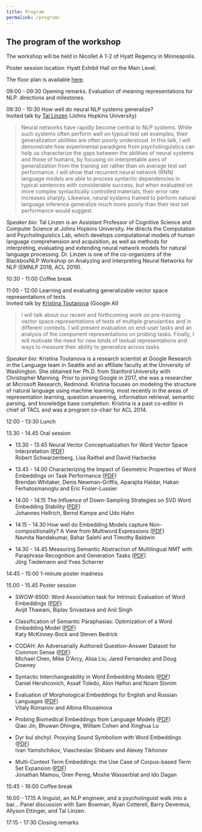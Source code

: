 ```yaml
---
title: Program
permalink: /program/
---
```


## <span class="time"> The program of the workshop </span>

The workshop will be held in Nicollet A 1-2 of Hyatt Regency in Minneapolis. 

Poster session location: Hyatt Exhibit Hall on the Main Level.

The floor plan is available [here](2019-NAACL-Minneapolis-Floorplans.pdf).


<span class="time"> 09:00 - 09:30</span> Opening remarks. Evaluation of meaning representations for NLP: directions and milestones. 

<span class="time"> 09:30 - 10:30</span> <span class="hl">How well do neural NLP systems generalize?</span> <br/> Invited talk by [Tal Linzen](http://tallinzen.net/) (Johns Hopkins University) 

> Neural networks have rapidly become central to NLP systems. While such systems often perform well on typical test set examples, their generalization abilities are often poorly understood. In this talk, I will demonstrate how experimental paradigms from psycholinguistics can help us characterize the gaps between the abilities of neural systems and those of humans, by focusing on interpretable axes of generalization from the training set rather than on average test set performance. I will show that recurrent neural network (RNN) language models are able to process syntactic dependencies in typical sentences with considerable success, but when evaluated on more complex syntactically controlled materials, their error rate increases sharply. Likewise, neural systems trained to perform natural language inference generalize much more poorly than their test set performance would suggest.

*Speaker bio*: Tal Linzen is an Assistant Professor of Cognitive Science and Computer Science at Johns Hopkins University. He directs the Computation and Psycholinguistics Lab, which develops computational models of human language comprehension and acquisition, as well as methods for interpreting, evaluating and extending neural network models for natural language processing. Dr. Linzen is one of the co-organizers of the BlackboxNLP Workshop on Analyzing and Interpreting Neural Networks for NLP (EMNLP 2018, ACL 2019).

<span class="time"> 10:30 - 11:00</span> Coffee break 

<span class="time"> 11:00 - 12:00</span> <span class="hl">
Learning and evaluating generalizable vector space representations of texts</span> <br/> Invited talk by [Kristina Toutanova](http://kristinatoutanova.com/) (Google AI) 

> I will talk about our recent and forthcoming work on pre-training vector space representations of texts of multiple granularities and in different contexts.  I will present evaluation on end-user tasks and an analysis of the component representations on probing tasks. Finally, I will motivate the need for new kinds of textual representations and ways to measure their ability to generalize across tasks.

*Speaker bio*: Kristina Toutanova is a research scientist at Google Research in the  Language team in Seattle and an affiliate faculty at the University of Washington. She obtained her Ph.D. from Stanford University with Christopher Manning. Prior to joining Google in 2017, she was a researcher at Microsoft Research, Redmond. Kristina focuses on modeling the structure of natural language using machine learning, most recently in the areas of representation learning, question answering, information retrieval, semantic parsing, and knowledge base completion. Kristina is a past co-editor in chief of TACL and was a program co-chair for ACL 2014.

<span class="time"> 12:00 - 13:30</span> Lunch 

<span class="time"> 13.30 - 14.45</span> Oral session

 - <span class="time"> 13.30 - 13.45</span> <span class="hl">Neural Vector Conceptualization for Word Vector Space Interpretation</span> ([PDF](https://www.aclweb.org/anthology/W19-2001))<br/>
    Robert Schwarzenberg, Lisa Raithel and David Harbecke 

 - <span class="time"> 13.45 - 14.00</span> <span class="hl">Characterizing the Impact of Geometric Properties of Word Embeddings on Task Performance</span> ([PDF](https://www.aclweb.org/anthology/W19-2002))<br/>
    Brendan Whitaker, Denis Newman-Griffis, Aparajita Haldar, Hakan Ferhatosmanoglu and Eric Fosler-Lussier 

 - <span class="time"> 14.00 - 14.15</span> <span class="hl">The Influence of Down-Sampling Strategies on SVD Word Embedding Stability</span> ([PDF](https://www.aclweb.org/anthology/W19-2003))<br/>
    Johannes Hellrich, Bernd Kampe and Udo Hahn 

 - <span class="time"> 14.15 - 14.30</span> <span class="hl">How well do Embedding Models capture Non-compositionality? A View from Multiword Expressions</span> ([PDF](https://www.aclweb.org/anthology/W19-2004))<br/>
    Navnita Nandakumar, Bahar Salehi and Timothy Baldwin 

 - <span class="time"> 14.30 - 14.45</span> <span class="hl">Measuring Semantic Abstraction of Multilingual NMT with Paraphrase Recognition and Generation Tasks</span> ([PDF](https://www.aclweb.org/anthology/W19-2005))<br/>
   Jörg Tiedemann and Yves Scherrer 

<span class="time"> 14:45 - 15:00</span> 1-minute poster madness  

<span class="time"> 15.00 - 15.45</span> Poster session

 - <span class="hl">SWOW-8500: Word Association task for Intrinsic Evaluation of Word Embeddings</span> ([PDF](https://www.aclweb.org/anthology/W19-2006)) <br/>
    Avijit Thawani, Biplav Srivastava and Anil Singh 

- <span class="hl">Classification of Semantic Paraphasias: Optimization of a Word Embedding Model</span> ([PDF](https://www.aclweb.org/anthology/W19-2007))<br/>
   Katy McKinney-Bock and Steven Bedrick 

 - <span class="hl">CODAH: An Adversarially Authored Question-Answer Dataset for Common Sense</span> ([PDF](https://www.aclweb.org/anthology/W19-2008))<br/>
    Michael Chen, Mike D'Arcy, Alisa Liu, Jared Fernandez and  Doug Downey

 - <span class="hl">Syntactic Interchangeability in Word Embedding Models</span> ([PDF](https://www.aclweb.org/anthology/W19-2009))<br/>
    Daniel Hershcovich, Assaf Toledo, Alon Halfon and Noam Slonim 

 - <span class="hl">Evaluation of Morphological Embeddings for English and Russian Languages</span> ([PDF](https://www.aclweb.org/anthology/W19-2010))<br/>
    Vitaly Romanov and Albina Khusainova 

 - <span class="hl">Probing Biomedical Embeddings from Language Models</span> ([PDF](https://www.aclweb.org/anthology/W19-2011))<br/>
    Qiao Jin, Bhuwan Dhingra, William Cohen and Xinghua Lu 

 - <span class="hl">Dyr bul shchyl. Proxying Sound Symbolism with Word Embeddings</span> ([PDF](https://www.aclweb.org/anthology/W19-2012))<br/>
    Ivan Yamshchikov, Viascheslav Shibaev and Alexey Tikhonov 

 - <span class="hl">Multi-Context Term Embeddings: the Use Case of Corpus-based Term Set Expansion</span> ([PDF](https://www.aclweb.org/anthology/W19-2013))<br/>
    Jonathan Mamou, Oren Pereg, Moshe Wasserblat and Ido Dagan 

<span class="time"> 15:45 - 16:00</span> Coffee break 

<span class="time"> 16.00 - 17.15</span> <span class="hl">A linguist, an NLP engineer, and a psycholinguist walk into a bar...</span> Panel discussion with Sam Bowman, Ryan Cotterell, Barry Devereux, Allyson Ettinger, and Tal Linzen. 

<span class="time"> 17:15 - 17:30</span> Closing remarks 
